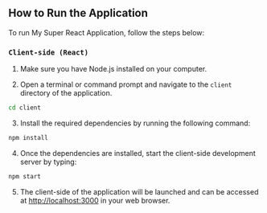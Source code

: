 
## How to Run the Application

To run My Super React Application, follow the steps below:

### `Client-side (React)`

1. Make sure you have Node.js installed on your computer.

2. Open a terminal or command prompt and navigate to the `client` directory of the application.

```bash
cd client
```

3. Install the required dependencies by running the following command:

```bash
npm install
```

4. Once the dependencies are installed, start the client-side development server by typing:

```bash
npm start
```

5. The client-side of the application will be launched and can be accessed at [http://localhost:3000](http://localhost:3000) in your web browser.